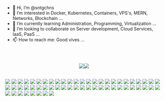 - 👋 Hi, I’m @sntgchns
- 👀 I’m interested in Docker, Kubernetes, Containers, VPS's, MERN, Networks, Blockchain ...
- 🌱 I’m currently learning Administration, Programming, Virtualization ...
- 💞️ I’m looking to collaborate on Server development, Cloud Services, IaaS, PaaS ...
- 📫 How to reach me: Good vives ...

<br></br>
<div style="display: flex; justify-content: center; align-items:center;">
    <div><img src="https://github-readme-stats.vercel.app/api?username=sntgchns&show_icons=true&theme=github_dark&hide=stars" /></div>
    <div><img src="https://github-readme-stats.vercel.app/api/top-langs/?username=sntgchns&theme=github_dark&langs_count=8&layout=compact" /></div>
</div>
<br></br>
<!--<div>
<img height="24" width="24" src="https://cdn.jsdelivr.net/npm/simple-icons@v6/icons/html5.svg" />
<img height="24" width="24" src="https://cdn.jsdelivr.net/npm/simple-icons@v6/icons/css3.svg" />
<img height="24" width="24" src="https://cdn.jsdelivr.net/npm/simple-icons@v6/icons/javascript.svg" />
<img height="24" width="24" src="https://cdn.jsdelivr.net/npm/simple-icons@v6/icons/nodedotjs.svg" />
<img height="24" width="24" src="https://cdn.jsdelivr.net/npm/simple-icons@v6/icons/bootstrap.svg" />
<img height="24" width="24" src="https://cdn.jsdelivr.net/npm/simple-icons@v6/icons/jquery.svg" />
<img height="24" width="24" src="https://cdn.jsdelivr.net/npm/simple-icons@v6/icons/vuedotjs.svg" />
<img height="24" width="24" src="https://cdn.jsdelivr.net/npm/simple-icons@v6/icons/react.svg" />
<img height="24" width="24" src="https://cdn.jsdelivr.net/npm/simple-icons@v6/icons/python.svg" />
<img height="24" width="24" src="https://cdn.jsdelivr.net/npm/simple-icons@v6/icons/flask.svg" />
<img height="24" width="24" src="https://cdn.jsdelivr.net/npm/simple-icons@v6/icons/php.svg" />
<img height="24" width="24" src="https://cdn.jsdelivr.net/npm/simple-icons@v6/icons/cplusplus.svg" />
<img height="24" width="24" src="https://cdn.jsdelivr.net/npm/simple-icons@v6/icons/notepadplusplus.svg" />
<img height="24" width="24" src="https://cdn.jsdelivr.net/npm/simple-icons@v6/icons/visualstudiocode.svg" />
<img height="24" width="24" src="https://cdn.jsdelivr.net/npm/simple-icons@v6/icons/windowsterminal.svg" />
<img height="24" width="24" src="https://cdn.jsdelivr.net/npm/simple-icons@v6/icons/codepen.svg" />
<img height="24" width="24" src="https://cdn.jsdelivr.net/npm/simple-icons@v6/icons/fontawesome.svg" />
<img height="24" width="24" src="https://cdn.jsdelivr.net/npm/simple-icons@v6/icons/docker.svg" />
<img height="24" width="24" src="https://cdn.jsdelivr.net/npm/simple-icons@v6/icons/apache.svg" />
<img height="24" width="24" src="https://cdn.jsdelivr.net/npm/simple-icons@v6/icons/nginx.svg" />
<img height="24" width="24" src="https://cdn.jsdelivr.net/npm/simple-icons@v6/icons/openssl.svg" />
<img height="24" width="24" src="https://cdn.jsdelivr.net/npm/simple-icons@v6/icons/mysql.svg" />
<img height="24" width="24" src="https://cdn.jsdelivr.net/npm/simple-icons@v6/icons/phpmyadmin.svg" />
<img height="24" width="24" src="https://cdn.jsdelivr.net/npm/simple-icons@v6/icons/github.svg" />
<img height="24" width="24" src="https://cdn.jsdelivr.net/npm/simple-icons@v6/icons/godaddy.svg" />
<img height="24" width="24" src="https://cdn.jsdelivr.net/npm/simple-icons@v6/icons/adobephotoshop.svg" />
<img height="24" width="24" src="https://cdn.jsdelivr.net/npm/simple-icons@v6/icons/kubernetes.svg" />
<img height="24" width="24" src="https://cdn.jsdelivr.net/npm/simple-icons@v6/icons/mongodb.svg" />
<img height="24" width="24" src="https://cdn.jsdelivr.net/npm/simple-icons@v6/icons/mariadb.svg" />
<img height="24" width="24" src="https://cdn.jsdelivr.net/npm/simple-icons@v6/icons/serverless.svg" />
<img height="24" width="24" src="https://cdn.jsdelivr.net/npm/simple-icons@v6/icons/wireshark.svg" />
<img height="24" width="24" src="https://cdn.jsdelivr.net/npm/simple-icons@v6/icons/stackoverflow.svg" />
<img height="24" width="24" src="https://cdn.jsdelivr.net/npm/simple-icons@v6/icons/windows.svg" />
<img height="24" width="24" src="https://cdn.jsdelivr.net/npm/simple-icons@v6/icons/pihole.svg" />
<img height="24" width="24" src="https://cdn.jsdelivr.net/npm/simple-icons@v6/icons/ubuntu.svg" />
<img height="24" width="24" src="https://cdn.jsdelivr.net/npm/simple-icons@v6/icons/debian.svg" />
<img height="24" width="24" src="https://cdn.jsdelivr.net/npm/simple-icons@v6/icons/kalilinux.svg" />
<img height="24" width="24" src="https://cdn.jsdelivr.net/npm/simple-icons@v6/icons/linux.svg" />
<img height="24" width="24" src="https://cdn.jsdelivr.net/npm/simple-icons@v6/icons/android.svg" />
<img height="24" width="24" src="https://cdn.jsdelivr.net/npm/simple-icons@v6/icons/microsoftoffice.svg" />
<img height="24" width="24" src="https://cdn.jsdelivr.net/npm/simple-icons@v6/icons/microsoftedge.svg" />
<img height="24" width="24" src="https://cdn.jsdelivr.net/npm/simple-icons@v6/icons/google.svg" />
<img height="24" width="24" src="https://cdn.jsdelivr.net/npm/simple-icons@v6/icons/googleanalytics.svg" />
<img height="24" width="24" src="https://cdn.jsdelivr.net/npm/simple-icons@v6/icons/googleads.svg" />
<img height="24" width="24" src="https://cdn.jsdelivr.net/npm/simple-icons@v6/icons/sketchup.svg" />
<img height="24" width="24" src="https://cdn.jsdelivr.net/npm/simple-icons@v6/icons/blockchaindotcom.svg" />
<img height="24" width="24" src="https://cdn.jsdelivr.net/npm/simple-icons@v6/icons/hyperledger.svg" />
<img height="24" width="24" src="https://cdn.jsdelivr.net/npm/simple-icons@v6/icons/bitcoin.svg" />
<img height="24" width="24" src="https://cdn.jsdelivr.net/npm/simple-icons@v6/icons/ethereum.svg" />
<img height="24" width="24" src="https://cdn.jsdelivr.net/npm/simple-icons@v6/icons/tether.svg" />
<img height="24" width="24" src="https://cdn.jsdelivr.net/npm/simple-icons@v6/icons/intel.svg" />
<img height="24" width="24" src="https://cdn.jsdelivr.net/npm/simple-icons@v6/icons/instagram.svg" />
<img height="24" width="24" src="https://cdn.jsdelivr.net/npm/simple-icons@v6/icons/facebook.svg" />
<img height="24" width="24" src="https://cdn.jsdelivr.net/npm/simple-icons@v6/icons/whatsapp.svg" />
<img height="24" width="24" src="https://cdn.jsdelivr.net/npm/simple-icons@v6/icons/telegram.svg" />
<img height="24" width="24" src="https://cdn.jsdelivr.net/npm/simple-icons@v6/icons/twitter.svg" />
<img height="24" width="24" src="https://cdn.jsdelivr.net/npm/simple-icons@v6/icons/youtube.svg" />
<img height="24" width="24" src="https://cdn.jsdelivr.net/npm/simple-icons@v6/icons/youtubemusic.svg" />
</div>-->
<div>
<img src="https://img.shields.io/badge/-HTML5-0d1117?logo=html5&logoColor=E34F26&style=flat-square" />
<img src="https://img.shields.io/badge/-CSS3-0d1117?logo=css3&logoColor=1572B6&style=flat-square" />
<img src="https://img.shields.io/badge/-JavaScript-0d1117?logo=javascript&logoColor=F7DF1E&style=flat-square" />
<img src="https://img.shields.io/badge/-NodeJS-0d1117?logo=nodedotjs&logoColor=339933&style=flat-square" />
<img src="https://img.shields.io/badge/-Bootstrap-0d1117?logo=bootstrap&logoColor=7952B3&style=flat-square" />
<img src="https://img.shields.io/badge/-jQuery-0d1117?logo=jquery&logoColor=0769AD&style=flat-square" />
<img src="https://img.shields.io/badge/-Vue.js-0d1117?logo=vuedotjs&logoColor=4FC08D&style=flat-square" />
<img src="https://img.shields.io/badge/-ReactJS-0d1117?logo=react&logoColor=61DAFB&style=flat-square" />
<img src="https://img.shields.io/badge/-Python-0d1117?logo=python&logoColor=3776AB&style=flat-square" />
<img src="https://img.shields.io/badge/-Flask-0d1117?logo=flask&logoColor=000000&style=flat-square" />
<img src="https://img.shields.io/badge/-PHP-0d1117?logo=php&logoColor=777BB4&style=flat-square" />
<img src="https://img.shields.io/badge/-C++-0d1117?logo=cplusplus&logoColor=00599C&style=flat-square" />
<img src="https://img.shields.io/badge/-Notepad++-0d1117?logo=notepadplusplus&logoColor=90E59A&style=flat-square" />
<img src="https://img.shields.io/badge/-VSCode-0d1117?logo=visualstudiocode&logoColor=007ACC&style=flat-square" />
<img src="https://img.shields.io/badge/-Windows%20Terminal-0d1117?logo=windowsterminal&logoColor=4D4D4D&style=flat-square" />
<img src="https://img.shields.io/badge/-CodePen-0d1117?logo=codepen&logoColor=000000&style=flat-square" />
<img src="https://img.shields.io/badge/-Font%20Awesome-0d1117?logo=fontawesome&logoColor=339AF0&style=flat-square" />
<img src="https://img.shields.io/badge/-Docker-0d1117?logo=docker&logoColor=2496ED&style=flat-square" />
<img src="https://img.shields.io/badge/-Apache-0d1117?logo=apache&logoColor=D22128&style=flat-square" />
<img src="https://img.shields.io/badge/-NGINX-0d1117?logo=nginx&logoColor=009639&style=flat-square" />
<img src="https://img.shields.io/badge/-OpenSSL-0d1117?logo=openssl&logoColor=721412&style=flat-square" />
<img src="https://img.shields.io/badge/-MySQL-0d1117?logo=mysql&logoColor=4479A1&style=flat-square" />
<img src="https://img.shields.io/badge/-phpMyAdmin-0d1117?logo=phpmyadmin&logoColor=6C78AF&style=flat-square" />
<img src="https://img.shields.io/badge/-GitHub-0d1117?logo=github&logoColor=181717&style=flat-square" />
<img src="https://img.shields.io/badge/-GoDaddy-0d1117?logo=godaddy&logoColor=1BDBDB&style=flat-square" />
<img src="https://img.shields.io/badge/-Photoshop-0d1117?logo=adobephotoshop&logoColor=31A8FF&style=flat-square" />
<img src="https://img.shields.io/badge/-Kubernetes-0d1117?logo=kubernetes&logoColor=326CE5&style=flat-square" />
<img src="https://img.shields.io/badge/-MongoDB-0d1117?logo=mongodb&logoColor=47A248A&style=flat-square" />
<img src="https://img.shields.io/badge/-MariaDB-0d1117?logo=mariadb&logoColor=003545&style=flat-square" />
<img src="https://img.shields.io/badge/-Serverless-0d1117?logo=serverless&logoColor=FD5750&style=flat-square" />
<img src="https://img.shields.io/badge/-Wireshark-0d1117?logo=wireshark&logoColor=1679A7&style=flat-square" />
<img src="https://img.shields.io/badge/-Stack%20Overflow-0d1117?logo=stackoverflow&logoColor=F58025&style=flat-square" />
<img src="https://img.shields.io/badge/-Windows-0d1117?logo=windows&logoColor=0078D6&style=flat-square" />
<img src="https://img.shields.io/badge/-Pihole-0d1117?logo=pihole&logoColor=96060C&style=flat-square" />
<img src="https://img.shields.io/badge/-Ubuntu-0d1117?logo=ubuntu&logoColor=E95420&style=flat-square" />
<img src="https://img.shields.io/badge/-Debian-0d1117?logo=debian=A81D33&style=flat-square" />
<img src="https://img.shields.io/badge/-Kali%20Linux-0d1117?logo=kalilinux&logoColor=557C94&style=flat-square" />
<img src="https://img.shields.io/badge/-Linux-0d1117?logo=linux&logoColor=FCC624&style=flat-square" />
<img src="https://img.shields.io/badge/-Android-0d1117?logo=android&logoColor=3DDC84&style=flat-square" />
<img src="https://img.shields.io/badge/-Microsoft%20Office-0d1117?logo=microsoftoffice&logoColor=D83B01&style=flat-square" />
<img src="https://img.shields.io/badge/-Microsoft%20Edge-0d1117?logo=microsoftedge&logoColor=0078D7&style=flat-square" />
<img src="https://img.shields.io/badge/-Google-0d1117?logo=google&logoColor=4285F4&style=flat-square" />
<img src="https://img.shields.io/badge/-Google%20Analytics-0d1117?logo=googleanalytics&logoColor=E37400&style=flat-square" />
<img src="https://img.shields.io/badge/-Google%20Ads-0d1117?logo=googleadsColor=4285F4&style=flat-square" />
<img src="https://img.shields.io/badge/-SketchUp-0d1117?logo=sketchup&logoColor=005F9E&style=flat-square" />
<img src="https://img.shields.io/badge/-Blockchain.com-0d1117?logo=blockchaindotcom&logoColor=121D33&style=flat-square" />
<img src="https://img.shields.io/badge/-Hyperledger-0d1117?logo=hyperledger&logoColor=2F3134&style=flat-square" />
<img src="https://img.shields.io/badge/-Bitcoin-0d1117?logo=bitcoin&logoColor=F7931A&style=flat-square" />
<img src="https://img.shields.io/badge/-Ethereum-0d1117?logo=ethereum&logoColor=3C3C3D&style=flat-square" />
<img src="https://img.shields.io/badge/-Tether-0d1117?logo=tether&logoColor=50AF95&style=flat-square" />
<img src="https://img.shields.io/badge/-Intel-0d1117?logo=intel&logoColor=0071C5&style=flat-square" />
<img src="https://img.shields.io/badge/-Instagram-0d1117?logo=instagram&logoColor=E4405F&style=flat-square" />
<img src="https://img.shields.io/badge/-Facebook-0d1117?logo=facebook&logoColor=1877F2&style=flat-square" />
<img src="https://img.shields.io/badge/-WhatsApp-0d1117?logo=whatsapp&logoColor=25D366&style=flat-square" />
<img src="https://img.shields.io/badge/-Telegram-0d1117?logo=telegram&logoColor=26A5E4&style=flat-square" />
<img src="https://img.shields.io/badge/-Twitter-0d1117?logo=twitter&logoColor=1DA1F2&style=flat-square" />
<img src="https://img.shields.io/badge/-YouTube-0d1117?logo=youtube&logoColor=FF0000&style=flat-square" />
<img src="https://img.shields.io/badge/-YouTube%20Music-0d1117?logo=youtubemusic&logoColor=FF0000&style=flat-square" />
</div>

<!---
sntgchns/sntgchns is a ✨ special ✨ repository because its `README.md` (this file) appears on your GitHub profile.
You can click the Preview link to take a look at your changes.
--->
